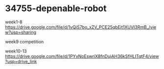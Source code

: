 # 34755-depenable-robot

week1-8
https://drive.google.com/file/d/1vQiS7bo_xZV_PCE25qbEjt1XUVI3RmB_/view?usp=sharing

week9 competition

week10-13
https://drive.google.com/file/d/1PYvNoEswriX8fnDujAH36kSfHLITqtF4/view?usp=drive_link

